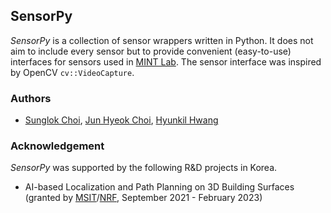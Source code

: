## SensorPy
_SensorPy_ is a collection of sensor wrappers written in Python. It does not aim to include every sensor but to provide convenient (easy-to-use) interfaces for sensors used in [MINT Lab](https://mint-lab.github.io/). The sensor interface was inspired by OpenCV `cv::VideoCapture`.



### Authors
* [Sunglok Choi](https://mint-lab.github.io/sunglok/), [Jun Hyeok Choi](https://github.com/cjh1995-ros), [Hyunkil Hwang](https://github.com/Hyunkil76)



### Acknowledgement
_SensorPy_ was supported by the following R&D projects in Korea.
*  AI-based Localization and Path Planning on 3D Building Surfaces (granted by [MSIT](https://www.msit.go.kr/)/[NRF](https://www.nrf.re.kr/), September 2021 - February 2023)
